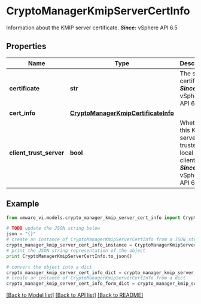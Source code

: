 # CryptoManagerKmipServerCertInfo

Information about the KMIP server certificate.  ***Since:*** vSphere API 6.5 

## Properties
Name | Type | Description | Notes
------------ | ------------- | ------------- | -------------
**certificate** | **str** | The server certificate.  ***Since:*** vSphere API 6.5  | 
**cert_info** | [**CryptoManagerKmipCertificateInfo**](CryptoManagerKmipCertificateInfo.md) |  | [optional] 
**client_trust_server** | **bool** | Whether this KMS server is trusted by local Kmip client.  ***Since:*** vSphere API 6.5  | [optional] 

## Example

```python
from vmware_vi.models.crypto_manager_kmip_server_cert_info import CryptoManagerKmipServerCertInfo

# TODO update the JSON string below
json = "{}"
# create an instance of CryptoManagerKmipServerCertInfo from a JSON string
crypto_manager_kmip_server_cert_info_instance = CryptoManagerKmipServerCertInfo.from_json(json)
# print the JSON string representation of the object
print CryptoManagerKmipServerCertInfo.to_json()

# convert the object into a dict
crypto_manager_kmip_server_cert_info_dict = crypto_manager_kmip_server_cert_info_instance.to_dict()
# create an instance of CryptoManagerKmipServerCertInfo from a dict
crypto_manager_kmip_server_cert_info_form_dict = crypto_manager_kmip_server_cert_info.from_dict(crypto_manager_kmip_server_cert_info_dict)
```
[[Back to Model list]](../README.md#documentation-for-models) [[Back to API list]](../README.md#documentation-for-api-endpoints) [[Back to README]](../README.md)


